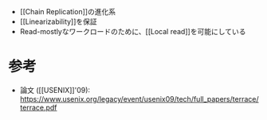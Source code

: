 - [[Chain Replication]]の進化系
- [[Linearizability]]を保証
- Read-mostlyなワークロードのために、[[Local read]]を可能にしている

# 参考
- 論文 ([[USENIX]]'09): https://www.usenix.org/legacy/event/usenix09/tech/full_papers/terrace/terrace.pdf
